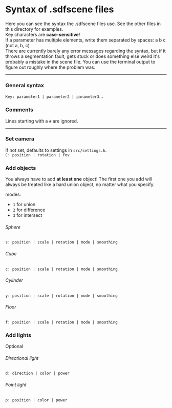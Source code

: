 # Syntax of .sdfscene files

Here you can see the syntax the .sdfscene files use. See the other files in this directory for examples.  
Key characters are **case-sensitive**!  
If a parameter has multiple elements, write them separated by spaces: a b c (not a, b, c)  
There are currently barely any error messages regarding the syntax, but if it throws a segmentation fault, gets stuck or does something else weird it's probably a mistake in the scene file. You can use the terminal output to figure out roughly where the problem was.

---

### General syntax
`Key: parameter1 | parameter2 | parameter3`...  

### Comments
Lines starting with a `#` are ignored.

---

### Set camera
If not set, defaults to settings in `src/settings.h`.  
`C: position | rotation | fov`


### Add objects
You always have to add **at least one** object! The first one you add will always be treated like a hard union object, no matter what you specify.  

modes:
- `1` for union
- `2` for difference
- `3` for intersect

###### Sphere
`s: position | scale | rotation | mode | smoothing`

###### Cube
`c: position | scale | rotation | mode | smoothing`

###### Cylinder
`y: position | scale | rotation | mode | smoothing`

###### Floor
`f: position | scale | rotation | mode | smoothing`


### Add lights
Optional

###### Directional light
`d: direction | color | power`

###### Point light
`p: position | color | power`
